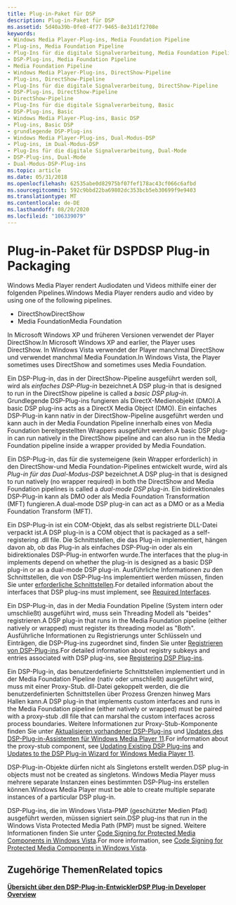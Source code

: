 ```yaml
---
title: Plug-in-Paket für DSP
description: Plug-in-Paket für DSP
ms.assetid: 5d40a39b-0fe8-4f77-9465-8e31d1f2708e
keywords:
- Windows Media Player-Plug-ins, Media Foundation Pipeline
- Plug-ins, Media Foundation Pipeline
- Plug-Ins für die digitale Signalverarbeitung, Media Foundation Pipeline
- DSP-Plug-ins, Media Foundation Pipeline
- Media Foundation Pipeline
- Windows Media Player-Plug-ins, DirectShow-Pipeline
- Plug-ins, DirectShow-Pipeline
- Plug-Ins für die digitale Signalverarbeitung, DirectShow-Pipeline
- DSP-Plug-ins, DirectShow-Pipeline
- DirectShow-Pipeline
- Plug-Ins für die digitale Signalverarbeitung, Basic
- DSP-Plug-ins, Basic
- Windows Media Player-Plug-ins, Basic DSP
- Plug-ins, Basic DSP
- grundlegende DSP-Plug-ins
- Windows Media Player-Plug-ins, Dual-Modus-DSP
- Plug-ins, im Dual-Modus-DSP
- Plug-Ins für die digitale Signalverarbeitung, Dual-Mode
- DSP-Plug-ins, Dual-Mode
- Dual-Modus-DSP-Plug-ins
ms.topic: article
ms.date: 05/31/2018
ms.openlocfilehash: 62535abe0d82975bf07fef178ac43cf066c6afbd
ms.sourcegitcommit: 592c9bbd22ba69802dc353bcb5eb30699f9e9403
ms.translationtype: MT
ms.contentlocale: de-DE
ms.lasthandoff: 08/20/2020
ms.locfileid: "106339079"
---
```

# <a name="dsp-plug-in-packaging"></a><span data-ttu-id="82bde-123">Plug-in-Paket für DSP</span><span class="sxs-lookup"><span data-stu-id="82bde-123">DSP Plug-in Packaging</span></span>

<span data-ttu-id="82bde-124">Windows Media Player rendert Audiodaten und Videos mithilfe einer der folgenden Pipelines.</span><span class="sxs-lookup"><span data-stu-id="82bde-124">Windows Media Player renders audio and video by using one of the following pipelines.</span></span>

-   <span data-ttu-id="82bde-125">DirectShow</span><span class="sxs-lookup"><span data-stu-id="82bde-125">DirectShow</span></span>
-   <span data-ttu-id="82bde-126">Media Foundation</span><span class="sxs-lookup"><span data-stu-id="82bde-126">Media Foundation</span></span>

<span data-ttu-id="82bde-127">In Microsoft Windows XP und früheren Versionen verwendet der Player DirectShow.</span><span class="sxs-lookup"><span data-stu-id="82bde-127">In Microsoft Windows XP and earlier, the Player uses DirectShow.</span></span> <span data-ttu-id="82bde-128">In Windows Vista verwendet der Player manchmal DirectShow und verwendet manchmal Media Foundation.</span><span class="sxs-lookup"><span data-stu-id="82bde-128">In Windows Vista, the Player sometimes uses DirectShow and sometimes uses Media Foundation.</span></span>

<span data-ttu-id="82bde-129">Ein DSP-Plug-in, das in der DirectShow-Pipeline ausgeführt werden soll, wird als *einfaches DSP-Plug-in* bezeichnet.</span><span class="sxs-lookup"><span data-stu-id="82bde-129">A DSP plug-in that is designed to run in the DirectShow pipeline is called a *basic DSP plug-in*.</span></span> <span data-ttu-id="82bde-130">Grundlegende DSP-Plug-ins fungieren als DirectX-Medienobjekt (DMO).</span><span class="sxs-lookup"><span data-stu-id="82bde-130">A basic DSP plug-ins acts as a DirectX Media Object (DMO).</span></span> <span data-ttu-id="82bde-131">Ein einfaches DSP-Plug-in kann nativ in der DirectShow-Pipeline ausgeführt werden und kann auch in der Media Foundation Pipeline innerhalb eines von Media Foundation bereitgestellten Wrappers ausgeführt werden.</span><span class="sxs-lookup"><span data-stu-id="82bde-131">A basic DSP plug-in can run natively in the DirectShow pipeline and can also run in the Media Foundation pipeline inside a wrapper provided by Media Foundation.</span></span>

<span data-ttu-id="82bde-132">Ein DSP-Plug-in, das für die systemeigene (kein Wrapper erforderlich) in den DirectShow-und Media Foundation-Pipelines entwickelt wurde, wird als *Plug-in für das Dual-Modus-DSP* bezeichnet.</span><span class="sxs-lookup"><span data-stu-id="82bde-132">A DSP plug-in that is designed to run natively (no wrapper required) in both the DirectShow and Media Foundation pipelines is called a *dual-mode DSP plug-in*.</span></span> <span data-ttu-id="82bde-133">Ein bidirektionales DSP-Plug-in kann als DMO oder als Media Foundation Transformation (MFT) fungieren.</span><span class="sxs-lookup"><span data-stu-id="82bde-133">A dual-mode DSP plug-in can act as a DMO or as a Media Foundation Transform (MFT).</span></span>

<span data-ttu-id="82bde-134">Ein DSP-Plug-in ist ein COM-Objekt, das als selbst registrierte DLL-Datei verpackt ist.</span><span class="sxs-lookup"><span data-stu-id="82bde-134">A DSP plug-in is a COM object that is packaged as a self-registering .dll file.</span></span> <span data-ttu-id="82bde-135">Die Schnittstellen, die das Plug-in implementiert, hängen davon ab, ob das Plug-in als einfaches DSP-Plug-in oder als ein bidirektionales DSP-Plug-in entworfen wurde.</span><span class="sxs-lookup"><span data-stu-id="82bde-135">The interfaces that the plug-in implements depend on whether the plug-in is designed as a basic DSP plug-in or as a dual-mode DSP plug-in.</span></span> <span data-ttu-id="82bde-136">Ausführliche Informationen zu den Schnittstellen, die von DSP-Plug-Ins implementiert werden müssen, finden Sie unter [erforderliche Schnittstellen](required-interfaces.md).</span><span class="sxs-lookup"><span data-stu-id="82bde-136">For detailed information about the interfaces that DSP plug-ins must implement, see [Required Interfaces](required-interfaces.md).</span></span>

<span data-ttu-id="82bde-137">Ein DSP-Plug-in, das in der Media Foundation Pipeline (System intern oder umschließt) ausgeführt wird, muss sein Threading Modell als "beides" registrieren.</span><span class="sxs-lookup"><span data-stu-id="82bde-137">A DSP plug-in that runs in the Media Foundation pipeline (either natively or wrapped) must register its threading model as "Both".</span></span> <span data-ttu-id="82bde-138">Ausführliche Informationen zu Registrierungs unter Schlüsseln und Einträgen, die DSP-Plug-ins zugeordnet sind, finden Sie unter [Registrieren von DSP-Plug-ins](registering-dsp-plug-ins.md).</span><span class="sxs-lookup"><span data-stu-id="82bde-138">For detailed information about registry subkeys and entries associated with DSP plug-ins, see [Registering DSP Plug-ins](registering-dsp-plug-ins.md).</span></span>

<span data-ttu-id="82bde-139">Ein DSP-Plug-in, das benutzerdefinierte Schnittstellen implementiert und in der Media Foundation Pipeline (nativ oder umschließt) ausgeführt wird, muss mit einer Proxy-Stub. dll-Datei gekoppelt werden, die die benutzerdefinierten Schnittstellen über Prozess Grenzen hinweg Mars Hallen kann.</span><span class="sxs-lookup"><span data-stu-id="82bde-139">A DSP plug-in that implements custom interfaces and runs in the Media Foundation pipeline (either natively or wrapped) must be paired with a proxy-stub .dll file that can marshal the custom interfaces across process boundaries.</span></span> <span data-ttu-id="82bde-140">Weitere Informationen zur Proxy-Stub-Komponente finden Sie unter [Aktualisieren vorhandener DSP-Plug-ins](updating-existing-dsp-plug-ins.md) und [Updates des DSP-Plug-in-Assistenten für Windows Media Player 11](updates-to-the-dsp-plug-in-wizard-for-windows-media-player-11.md).</span><span class="sxs-lookup"><span data-stu-id="82bde-140">For information about the proxy-stub component, see [Updating Existing DSP Plug-ins](updating-existing-dsp-plug-ins.md) and [Updates to the DSP Plug-in Wizard for Windows Media Player 11](updates-to-the-dsp-plug-in-wizard-for-windows-media-player-11.md).</span></span>

<span data-ttu-id="82bde-141">DSP-Plug-in-Objekte dürfen nicht als Singletons erstellt werden.</span><span class="sxs-lookup"><span data-stu-id="82bde-141">DSP plug-in objects must not be created as singletons.</span></span> <span data-ttu-id="82bde-142">Windows Media Player muss mehrere separate Instanzen eines bestimmten DSP-Plug-ins erstellen können.</span><span class="sxs-lookup"><span data-stu-id="82bde-142">Windows Media Player must be able to create multiple separate instances of a particular DSP plug-in.</span></span>

<span data-ttu-id="82bde-143">DSP-Plug-ins, die im Windows Vista-PMP (geschützter Medien Pfad) ausgeführt werden, müssen signiert sein.</span><span class="sxs-lookup"><span data-stu-id="82bde-143">DSP plug-ins that run in the Windows Vista Protected Media Path (PMP) must be signed.</span></span> <span data-ttu-id="82bde-144">Weitere Informationen finden Sie unter [Code Signing for Protected Media Components in Windows Vista](/windows-hardware/test/hlk/).</span><span class="sxs-lookup"><span data-stu-id="82bde-144">For more information, see [Code Signing for Protected Media Components in Windows Vista](/windows-hardware/test/hlk/).</span></span>

## <a name="related-topics"></a><span data-ttu-id="82bde-145">Zugehörige Themen</span><span class="sxs-lookup"><span data-stu-id="82bde-145">Related topics</span></span>

<dl> <dt>

[<span data-ttu-id="82bde-146">**Übersicht über den DSP-Plug-in-Entwickler**</span><span class="sxs-lookup"><span data-stu-id="82bde-146">**DSP Plug-in Developer Overview**</span></span>](dsp-plug-in-developer-overview.md)
</dt> </dl>

 

 